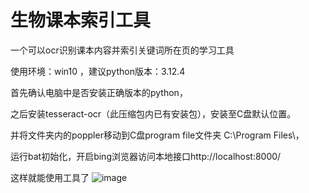 # 生物课本索引工具
一个可以ocr识别课本内容并索引关键词所在页的学习工具


使用环境：win10 ，建议python版本：3.12.4

首先确认电脑中是否安装正确版本的python，

之后安装tesseract-ocr（此压缩包内已有安装包），安装至C盘默认位置。

并将文件夹内的poppler移动到C盘program file文件夹 C:\Program Files\，

运行bat初始化，开启bing浏览器访问本地接口http://localhost:8000/


这样就能使用工具了
![image](https://github.com/user-attachments/assets/636f9fc5-76fb-49f5-adc2-5bf87ad99d01)
